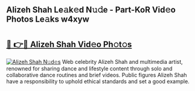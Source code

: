 ## Alizeh Shah Le𝚊k𝚎d N𝚞𝚍e - Part-KoR Vid𝚎o Photos Le𝚊ks w4xyw

# <h2><a href="http://fbcp5b7.evod.top/?m=Alizeh+Shah">🔗 👉🔴 Alizeh Shah Vid𝚎o Ph𝚘t𝚘s</a></h2>

[![Alizeh Shah N𝚞d𝚎s](https://i.imgur.com/8V9OHl7.gif)](http://fbcp5b7.evod.top/?m=Alizeh+Shah)
Web celebrity Alizeh Shah and multimedia artist, renowned for sharing dance and lifestyle content through solo and collaborative dance routines and brief videos. Public figures Alizeh Shah have a responsibility to uphold ethical standards and set a good example. 
